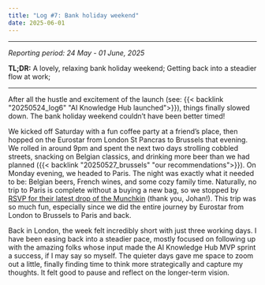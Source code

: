 ```yaml
---
title: "Log #7: Bank holiday weekend"
date: 2025-06-01
---
```


---
_Reporting period: 24 May - 01 June, 2025_

**TL;DR:** A lovely, relaxing bank holiday weekend; Getting back into a steadier flow at work;

---

<!-- more -->

After all the hustle and excitement of the launch (see: {{< backlink "20250524_log6" "AI Knowledge Hub launched">}}), things finally slowed down. The bank holiday weekend couldn’t have been better timed!

We kicked off Saturday with a fun coffee party at a friend’s place, then hopped on the Eurostar from London St Pancras to Brussels that evening. We rolled in around 9pm and spent the next two days strolling cobbled streets, snacking on Belgian classics, and drinking more beer than we had planned ({{< backlink "20250527_brussels" "our recommendations">}}). On Monday evening, we headed to Paris. The night was exactly what it needed to be: Belgian beers, French wines, and some cozy family time. Naturally, no trip to Paris is complete without a buying a new bag, so we stopped by [RSVP for their latest drop of the Munchkin](https://rsvp-paris.com/en-gb/collections/all-bags/products/munchkin-embossed-croc-calfskin-chocolate) (thank you, Johan!). This trip was so much fun, especially since we did the entire journey by Eurostar from London to Brussels to Paris and back.

Back in London, the week felt incredibly short with just three working days. I have been easing back into a steadier pace, mostly focused on following up with the amazing folks whose input made the AI Knowledge Hub MVP sprint a success, if I may say so myself. The quieter days gave me space to zoom out a little, finally finding time to think more strategically and capture my thoughts. It felt good to pause and reflect on the longer-term vision.